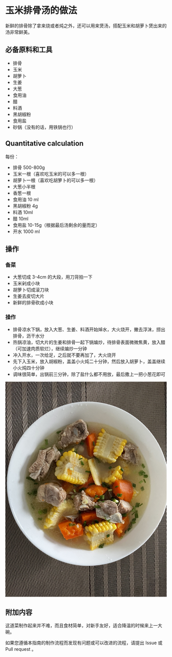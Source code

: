 # 玉米排骨汤的做法

新鲜的排骨除了拿来烧或者炖之外，还可以用来煲汤，搭配玉米和胡萝卜煲出来的汤非常鲜美。

## 必备原料和工具

* 排骨
* 玉米
* 胡箩卜
* 生姜
* 大葱
* 食用油
* 醋
* 料酒
* 黑胡椒粉
* 食用盐
* 砂锅（没有的话，用铁锅也行）

## Quantitative calculation

每份：

* 排骨 500-800g
* 玉米一根（喜欢吃玉米的可以多一根）
* 胡萝卜一根（喜欢吃胡箩卜的可以多一根）
* 大葱小半根
* 香葱一根
* 食用油 10 ml
* 黑胡椒粉 4g
* 料酒 10ml
* 醋 10ml
* 食用盐 10-15g（根据最后汤剩余的量而定）
* 开水 1000 ml

## 操作

### 备菜

* 大葱切成 3-4cm 的大段，用刀背拍一下
* 玉米剁成小块
* 胡箩卜切成滚刀块
* 生姜去皮切大片
* 新鲜的排骨砍成小块

### 操作

* 排骨凉水下锅，放入大葱、生姜、料酒开始焯水，大火烧开，撇去浮沫，捞出排骨，沥干水分
* 热锅凉油，切大片的生姜和排骨一起下锅煸炒，待排骨表面微微焦黄，放入醋（可加速肉质软烂），继续煸炒一分钟
* 冲入开水，一次给足，之后就不要再加了，大火烧开
* 先下入玉米，放入胡椒粉，盖盖小火炖二十分钟，然后放入胡萝卜，盖盖继续小火炖四十分钟
* 调味很简单，出锅前三分钟，除了盐什么都不用放，最后撒上一把小葱花即可

![示例菜成品](./玉米排骨汤.jpeg)

## 附加内容

这道菜制作起来并不难，而且食材简单，对新手友好，适合降温的时候来上一大碗。

如果您遵循本指南的制作流程而发现有问题或可以改进的流程，请提出 Issue 或 Pull request 。
